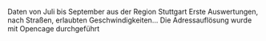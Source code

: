 Daten von Juli bis September aus der Region Stuttgart
Erste Auswertungen, nach Straßen, erlaubten Geschwindigkeiten...
Die Adressauflösung wurde mit Opencage durchgeführt